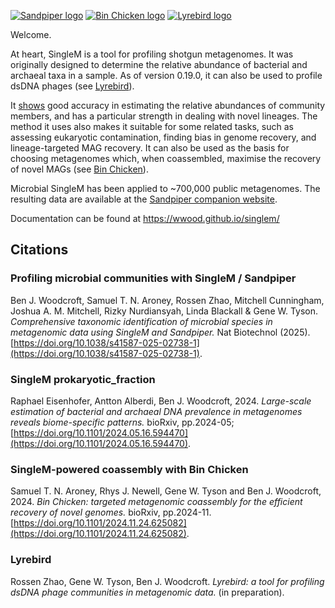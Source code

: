 

<!-- NOTE: This intro should manually be kept in sync between the repo README and the docs README -->

[![Sandpiper logo](./docs/_include/sandpiper_small.png)](https://sandpiper.qut.edu.au)
[![Bin Chicken logo](./docs/_include/binchicken_small.png)](https://aroneys.github.io/binchicken)
[![Lyrebird logo](./docs/_include/lyrebird_small.png)](/Lyrebird)

Welcome.

At heart, SingleM is a tool for profiling shotgun metagenomes. It was originally designed to determine the relative abundance of bacterial and archaeal taxa in a sample. As of version 0.19.0, it can also be used to profile dsDNA phages (see [Lyrebird](https://wwood.github.io/singlem/Lyrebird)).

It [shows](https://doi.org/10.1101/2024.01.30.578060) good accuracy in estimating the relative abundances of community members, and has a particular strength in dealing with novel lineages. The method it uses also makes it suitable for some related tasks, such as assessing eukaryotic contamination, finding bias in genome recovery, and lineage-targeted MAG recovery. It can also be used as the basis for choosing metagenomes which, when coassembled, maximise the recovery of novel MAGs (see [Bin Chicken](https://aroneys.github.io/binchicken/)).

Microbial SingleM has been applied to ~700,000 public metagenomes. The resulting data are available at the [Sandpiper companion website](https://sandpiper.qut.edu.au).

Documentation can be found at https://wwood.github.io/singlem/

## Citations
<!-- NOTE: Citations should manually be kept in sync between the repo README and the docs README -->
### Profiling microbial communities with SingleM / Sandpiper
Ben J. Woodcroft, Samuel T. N. Aroney, Rossen Zhao, Mitchell Cunningham, Joshua A. M. Mitchell, Rizky Nurdiansyah, Linda Blackall & Gene W. Tyson. *Comprehensive taxonomic identification of microbial species in metagenomic data using SingleM and Sandpiper.* Nat Biotechnol (2025). [https://doi.org/10.1038/s41587-025-02738-1](https://doi.org/10.1038/s41587-025-02738-1).
### SingleM prokaryotic_fraction
Raphael Eisenhofer, Antton Alberdi, Ben J. Woodcroft, 2024. *Large-scale estimation of bacterial and archaeal DNA prevalence in metagenomes reveals biome-specific patterns.* bioRxiv, pp.2024-05; [https://doi.org/10.1101/2024.05.16.594470](https://doi.org/10.1101/2024.05.16.594470).
### SingleM-powered coassembly with Bin Chicken
Samuel T. N. Aroney, Rhys J. Newell, Gene W. Tyson and Ben J. Woodcroft, 2024. *Bin Chicken: targeted metagenomic coassembly for the efficient recovery of novel genomes.* bioRxiv, pp.2024-11. [https://doi.org/10.1101/2024.11.24.625082](https://doi.org/10.1101/2024.11.24.625082).
### Lyrebird
Rossen Zhao, Gene W. Tyson, Ben J. Woodcroft. *Lyrebird: a tool for profiling dsDNA phage communities in metagenomic data.* (in preparation).
